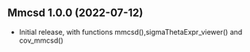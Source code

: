 ## Mmcsd 1.0.0 (2022-07-12)
* Initial release, with functions mmcsd(),sigmaThetaExpr_viewer() and cov_mmcsd()